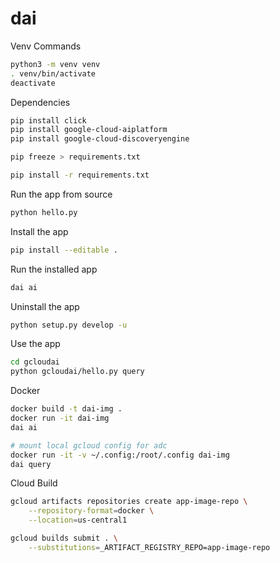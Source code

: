 # dai


Venv Commands

```sh
python3 -m venv venv
. venv/bin/activate
deactivate
```

Dependencies
```sh
pip install click
pip install google-cloud-aiplatform
pip install google-cloud-discoveryengine

pip freeze > requirements.txt

pip install -r requirements.txt
```

Run the app from source
```sh
python hello.py
```

Install the app
```sh
pip install --editable .
```

Run the installed app
```sh
dai ai
```

Uninstall the app
```sh
python setup.py develop -u
```

Use the app
```sh
cd gcloudai
python gcloudai/hello.py query
```

Docker

```sh
docker build -t dai-img .
docker run -it dai-img
dai ai

# mount local gcloud config for adc
docker run -it -v ~/.config:/root/.config dai-img
dai query
```

Cloud Build
```sh
gcloud artifacts repositories create app-image-repo \
    --repository-format=docker \
    --location=us-central1

gcloud builds submit . \
    --substitutions=_ARTIFACT_REGISTRY_REPO=app-image-repo

```